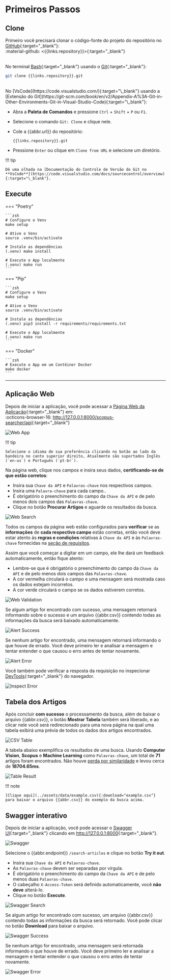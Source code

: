 # Primeiros Passos

## Clone

Primeiro você precisará clonar o código-fonte do projeto do repositório no [GitHub](https://github.com/){:target="\_blank"}: <br>
:material-github: <{{links.repository}}>{:target="\_blank"}
<br><br>

No terminal [Bash](https://www.gnu.org/software/bash/manual/){:target="\_blank"} usando o [Git](https://git-scm.com/){:target="\_blank"}:

```zsh
git clone {{links.repository}}.git
```

<br>
No [VsCode](https://code.visualstudio.com/){:target="\_blank"} usando a [Extensão do Git](https://git-scm.com/book/en/v2/Appendix-A%3A-Git-in-Other-Environments-Git-in-Visual-Studio-Code){:target="\_blank"}:

- Abra a **Paleta de Comandos** e pressione `Ctrl` + `Shift` + `P` ou `F1`.
- Selecione o comando `Git: Clone` e clique nele.
- Cole a {{abbr.url}} do repositório:

    ```url
    {{links.repository}}.git
    ```

- Pressione `Enter` ou clique em `Clone from URL` e selecione um diretório.

!!! tip

    Dê uma olhada na [Documentação do Controle de Versão do Git no **VsCode**](https://code.visualstudio.com/docs/sourcecontrol/overview){:target="\_blank"}.

## Execute

=== "Poetry"

    ```zsh
    # Configure o Venv
    make setup

    # Ative o Venv
    source .venv/bin/activate

    # Instale as dependências
    (.venv) make install

    # Execute o App localmente
    (.venv) make run
    ```

=== "Pip"

    ```zsh
    # Configure o Venv
    make setup

    # Ative o Venv
    source .venv/bin/activate

    # Instale as dependências
    (.venv) pip3 install -r requirements/requirements.txt

    # Execute o App localmente
    (.venv) make run
    ```

=== "Docker"

    ```zsh
    # Execute o App em um Contêiner Docker
    make docker
    ```

---

## Aplicação Web

Depois de iniciar a aplicação, você pode acessar a [Página Web da Aplicação](https://en.wikipedia.org/wiki/Web_application){:target="\_blank"} em: <br>
:octicons-browser-16: <http://127.0.0.1:8000/scopus-searcher/api>{:target="\_blank"}

![Web App](../assets/img/web-app-pt.png "Web App")

!!! tip

    Selecione o idioma de sua preferência clicando no botão ao lado da bandeira no canto superior direito, Atualmente são suportados Inglês (`en-us`) e Português (`pt-br`).

Na página web, clique nos campos e insira seus dados, **certificando-se de que estão corretos**:

- Insira sua `Chave da API` e `Palavras-chave` nos respectivos campos.
- Insira uma `Palavra-chave` para cada campo..
- É obrigatório o preenchimento do campo da `Chave da API` e de pelo menos dois campos das `Palavras-chave`.
- Clique no botão **Procurar Artigos** e aguarde os resultados da busca.

![Web Search](../assets/img/web-search-pt.png "Web Search")

Todos os campos da página web estão configurados para **verificar** se as **informações** de **cada respectivo campo** estão corretas, então você deve estar atento às **regras e condições** relativas à `Chave da API` e às `Palavras-chave` fornecidas na [seção de requisitos](./requirements.md).

Assim que você começar a digitar em um campo, ele lhe dará um feedback automaticamente, então fique atento:

- Lembre-se que é obrigatório o preenchimento do campo da `Chave da API` e de pelo menos dois campos das `Palavras-chave`.
- A cor vermelha circulará o campo e uma mensagem será mostrada caso os dados estejam incorretos.
- A cor verde circulará o campo se os dados estiverem corretos.

![Web Validation](../assets/img/web-validation-pt.png "Web Validation")

Se algum artigo for encontrado com sucesso, uma mensagem retornará informando sobre o sucesso e um arquivo {{abbr.csv}} contendo todas as informações da busca será baixado automaticamente.

![Alert Success](../assets/img/alert-success.png "Alert Success")

Se nenhum artigo for encontrado, uma mensagem retornará informando o que houve de errado. Você deve primeiro ler e analisar a mensagem e tentar entender o que causou o erro antes de tentar novamente.

![Alert Error](../assets/img/alert-error.png "Alert Error")

Você também pode verificar a resposta da requisição no inspecionar [DevTools](https://developer.chrome.com/docs/devtools){:target="\_blank"} do navegador.

![Inspect Error](../assets/img/inspect-error.png "Inspect Error")

## Tabela dos Artigos

Após concluir **com sucesso** o processamento da busca, além de baixar o arquivo {{abbr.csv}}, o botão **Mostrar Tabela** também será liberado, e ao clicar nele você será redirecionado para uma nova página na qual uma tabela exibirá uma prévia de todos os dados dos artigos encontrados.

![CSV Table](../assets/img/csv-table-pt.png "CSV Table")

A tabela abaixo exemplifica os resultados de uma busca. Usando **Computer Vision**, **Scopus** e **Machine Learning** como `Palavras-chave`, um total de **71** artigos foram encontrados. Não houve [perda por similaridade](./api-limit-and-fields-and-filter.md#filtrando-resultados) e levou cerca de **18704.65ms**.

![Table Result](../assets/img/table-result-pt.png "Table Result")

!!! note

    [Clique aqui](../assets/data/example.csv){:download="example.csv"} para baixar o arquivo {{abbr.csv}} do exemplo da busca acima.

## Swagger interativo

Depois de iniciar a aplicação, você pode acessar o [Swagger UI](https://github.com/swagger-api/swagger-ui){:target="\_blank"} clicando em <http://127.0.0.1:8000>{:target="\_blank"}.

![Swagger](../assets/img/swagger.png "Swagger")

Selecione o {{abbr.endpoint}} `/search-articles` e clique no botão **Try it out**.

- Insira sua `Chave da API` e `Palavras-chave`.
- As `Palavras-chave` devem ser separadas por vírgula.
- É obrigatório o preenchimento do campo da `Chave da API` e de pelo menos duas `Palavras-chave`.
- O cabeçalho `X-Access-Token` será definido automaticamente, você **não deve** alterá-lo.
- Clique no botão **Execute**.

![Swagger Search](../assets/img/swagger-search.png "Swagger Search")

Se algum artigo for encontrado com sucesso, um arquivo {{abbr.csv}} contendo todas as informações da busca será retornado. Você pode clicar no botão **Download** para baixar o arquivo.

![Swagger Success](../assets/img/swagger-success.png "Swagger Success")

Se nenhum artigo for encontrado, uma mensagem será retornada informando o que houve de errado. Você deve primeiro ler e analisar a mensagem e tentar entender o que causou o erro antes de tentar novamente.

![Swagger Error](../assets/img/swagger-error.png "Swagger Error")
